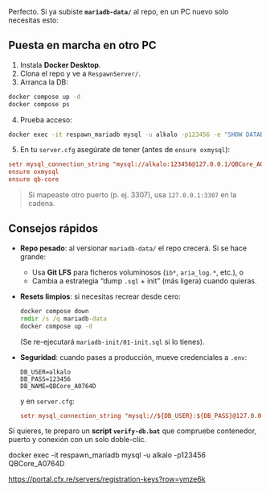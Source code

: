 Perfecto. Si ya subiste **`mariadb-data/`** al repo, en un PC nuevo solo necesitas esto:

## Puesta en marcha en otro PC

1. Instala **Docker Desktop**.
2. Clona el repo y ve a `RespawnServer/`.
3. Arranca la DB:

```bat
docker compose up -d
docker compose ps
```

4. Prueba acceso:

```bat
docker exec -it respawn_mariadb mysql -u alkalo -p123456 -e "SHOW DATABASES;"
```

5. En tu `server.cfg` asegúrate de tener (antes de `ensure oxmysql`):

```cfg
setr mysql_connection_string "mysql://alkalo:123456@127.0.0.1/QBCore_A0764D?charset=utf8mb4"
ensure oxmysql
ensure qb-core
```

> Si mapeaste otro puerto (p. ej. 3307), usa `127.0.0.1:3307` en la cadena.

## Consejos rápidos

* **Repo pesado**: al versionar `mariadb-data/` el repo crecerá. Si se hace grande:

  * Usa **Git LFS** para ficheros voluminosos (`ib*`, `aria_log.*`, etc.), o
  * Cambia a estrategia “dump `.sql` + init” (más ligera) cuando quieras.
* **Resets limpios**: si necesitas recrear desde cero:

  ```bat
  docker compose down
  rmdir /s /q mariadb-data
  docker compose up -d
  ```

  (Se re-ejecutará `mariadb-init/01-init.sql` si lo tienes).
* **Seguridad**: cuando pases a producción, mueve credenciales a `.env`:

  ```
  DB_USER=alkalo
  DB_PASS=123456
  DB_NAME=QBCore_A0764D
  ```

  y en `server.cfg`:

  ```cfg
  setr mysql_connection_string "mysql://${DB_USER}:${DB_PASS}@127.0.0.1/${DB_NAME}?charset=utf8mb4"
  ```

Si quieres, te preparo un **script `verify-db.bat`** que compruebe contenedor, puerto y conexión con un solo doble-clic.



docker exec -it respawn_mariadb mysql -u alkalo -p123456 QBCore_A0764D


https://portal.cfx.re/servers/registration-keys?row=ymze6k